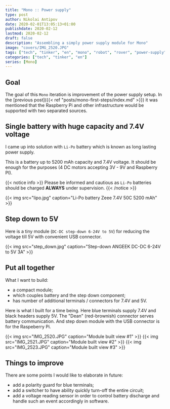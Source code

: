 ```yaml
---
title: "Mono :: Power supply"
type: post
author: Nikolai Antipov
date: 2020-02-01T13:05:13+01:00
publishdate: 2020-02-12
lastmod: 2020-02-12
draft: false
description: "Assembling a simply power supply module for Mono"
image: "covers/IMG_2520.JPG"
tags: ["tech", "tinker", "en", "mono", "robot", "rover", "power-supply", "lipo", "raspberry-pi"]
categories: ["tech", "tinker", "en"]
series: [Mono]
---
```


## Goal

The goal of this `Mono` iteration is improvement of the power supply setup. In the [previous post]({{< ref "posts/mono-first-steps/index.md" >}}) it was mentioned that the Raspberry Pi and other infrastructure would be supported with two separated sources.

## Single battery with huge capacity and 7.4V voltage

I came up into solution with `Li-Po` battery which is known as long lasting power supply.

This is a battery up to 5200 mAh capacity and 7.4V voltage. It should be enough for the purposes (4 DC motors accepting 3V - 9V and Raspberry PI).

{{< notice info >}}
Please be informed and cautious as `Li-Po` batteries should be charged **ALWAYS** under supervision.
{{< /notice >}}

{{< img src="lipo.jpg" caption="Li-Po battery Zeee 7.4V 50C 5200 mAh" >}}

## Step down to 5V

Here is a tiny module (`DC-DC step-down 6-24V to 5V`) for reducing the voltage till 5V with convenient USB connector.

{{< img src="step_down.jpg" caption="Step-down ANGEEK DC-DC 6-24V to 5V 3A" >}}

## Put all together

What I want to build:
- a compact module;
- which couples battery and the step down component;
- has number of additional terminals / connectors for 7.4V and 5V.

Here is what I built for a time being. Here blue terminals supply 7.4V and black headers supply 5V.
The "Dean" (red-brownish) connector serves battery communication.
And step down module with the USB connector is for the Raspeberry Pi.

{{< img src="IMG_2520.JPG" caption="Module built view #1" >}}
{{< img src="IMG_2521.JPG" caption="Module built view #2" >}}
{{< img src="IMG_2523.JPG" caption="Module built view #3" >}}

## Things to improve

There are some points I would like to elaborate in future:
- add a polarity guard for blue terminals;
- add a switcher to have ability quickly turn-off the entire circuit;
- add a voltage reading sensor in order to control battery discharge and handle such an event accordingly in software.
